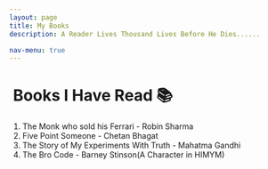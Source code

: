 ```yaml
---
layout: page
title: My Books
description: A Reader Lives Thousand Lives Before He Dies......

nav-menu: true
---
```


# &nbsp;Books I Have Read 📚
1. The Monk who sold his Ferrari - Robin Sharma   
2. Five Point Someone - Chetan Bhagat   
3. The Story of My Experiments With Truth - Mahatma Gandhi   
4. The Bro Code - Barney Stinson(A Character in HIMYM)  
